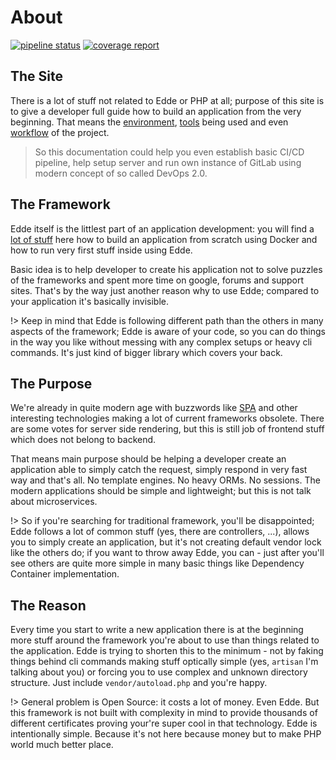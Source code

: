 # About

[![pipeline status](https://git.x32.cz/edde/edde/badges/master/pipeline.svg)](https://git.x32.cz/edde/edde/commits/master)
[![coverage report](https://git.x32.cz/edde/edde/badges/master/coverage.svg)](https://git.x32.cz/edde/edde/commits/master)

## The Site

There is a lot of stuff not related to Edde or PHP at all; purpose of this site is to give a developer full guide how to build
an application from the very beginning. That means the [environment](/devops/server/index), [tools](/devops/index) being used
and even [workflow](/examples/workflow/index) of the project.

> So this documentation could help you even establish basic CI/CD pipeline, help setup server and run own instance of GitLab using
> modern concept of so called DevOps 2.0.

## The Framework

Edde itself is the littlest part of an application development: you will find a [lot of stuff](/getting-started/index) here how
to build an application from scratch using Docker and how to run very first stuff inside using Edde.

Basic idea is to help developer to create his application not to solve puzzles of the frameworks and spent more time on google,
forums and support sites. That's by the way just another reason why to use Edde; compared to your application it's basically
invisible.

!> Keep in mind that Edde is following different path than the others in many aspects of the framework; Edde is aware of your
code, so you can do things in the way you like without messing with any complex setups or heavy cli commands. It's just kind of
bigger library which covers your back.

## The Purpose

We're already in quite modern age with buzzwords like [SPA](https://en.wikipedia.org/wiki/Single-page_application) and other 
interesting technologies making a lot of current frameworks obsolete. There are some votes for server side rendering, but this
is still job of frontend stuff which does not belong to backend.

That means main purpose should be helping a developer create an application able to simply catch the request, simply respond in
very fast way and that's all. No template engines. No heavy ORMs. No sessions. The modern applications should be simple and
lightweight; but this is not talk about microservices.

!> So if you're searching for traditional framework, you'll be disappointed; Edde follows a lot of common stuff (yes, there are
controllers, ...), allows you to simply create an application, but it's not creating default vendor lock like the others do;
if you want to throw away Edde, you can - just after you'll see others are quite more simple in many basic things like Dependency
Container implementation.

## The Reason

Every time you start to write a new application there is at the beginning more stuff around the framework you're about to use than
things related to the application. Edde is trying to shorten this to the minimum - not by faking things behind cli commands making
stuff optically simple (yes, `artisan` I'm talking about you) or forcing you to use complex and unknown directory structure.
Just include `vendor/autoload.php` and you're happy.

!> General problem is Open Source: it costs a lot of money. Even Edde. But this framework is not built with complexity in mind to
provide thousands of different certificates proving your're super cool in that technology. Edde is intentionally simple. Because
it's not here because money but to make PHP world much better place.
